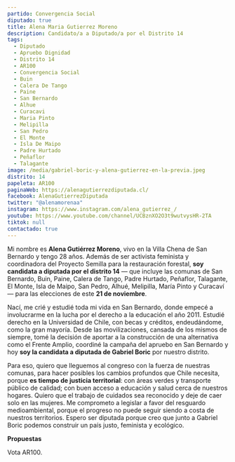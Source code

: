 ```yaml
---
partido: Convergencia Social
diputado: true
title: Alena Maria Gutierrez Moreno
description: Candidato/a a Diputado/a por el Distrito 14
tags:
  - Diputado
  - Apruebo Dignidad
  - Distrito 14
  - AR100
  - Convergencia Social
  - Buin
  - Calera De Tango
  - Paine
  - San Bernardo
  - Alhue
  - Curacavi
  - Maria Pinto
  - Melipilla
  - San Pedro
  - El Monte
  - Isla De Maipo
  - Padre Hurtado
  - Peñaflor
  - Talagante
image: /media/gabriel-boric-y-alena-gutierrez-en-la-previa.jpeg
distrito: 14
papeleta: AR100
paginaWeb: https://alenagutierrezdiputada.cl/
facebook: AlenaGutierrezDiputada
twitter: "@alenamorenaa"
instagram: https://www.instagram.com/alena_gutierrez_/
youtube: https://www.youtube.com/channel/UCBznXO2O3t9wutvysHR-2TA
tiktok: null
contactado: true
---
```

<!--StartFragment-->

Mi nombre es **Alena Gutiérrez Moreno**, vivo en la Villa Chena de San Bernardo y tengo 28 años. Además de ser activista feminista y coordinadora del Proyecto Semilla para la restauración forestal, **soy candidata a diputada por el distrito 14** — que incluye las comunas de San Bernardo, Buin, Paine, Calera de Tango, Padre Hurtado, Peñaflor, Talagante, El Monte, Isla de Maipo, San Pedro, Alhué, Melipilla, María Pinto y Curacaví— para las elecciones de este **21 de noviembre**.

Nací, me crié y estudié toda mi vida en San Bernardo, donde empecé a involucrarme en la lucha por el derecho a la educación el año 2011. Estudié derecho en la Universidad de Chile, con becas y créditos, endeudándome, como la gran mayoría. Desde las movilizaciones, cansada de los mismos de siempre, tomé la decisión de aportar a la construcción de una alternativa como el Frente Amplio, coordiné la campaña del apruebo en San Bernardo y hoy **soy la candidata a diputada de Gabriel Boric** por nuestro distrito.

Para eso, quiero que lleguemos al congreso con la fuerza de nuestras comunas, para hacer posibles los cambios profundos que Chile necesita, porque **es tiempo de justicia territorial**: con áreas verdes y transporte público de calidad; con buen acceso a educación y salud cerca de nuestros hogares. Quiero que el trabajo de cuidados sea reconocido y deje de caer solo en las mujeres. Me comprometo a legislar a favor del resguardo medioambiental, porque el progreso no puede seguir siendo a costa de nuestros territorios. Espero ser diputada porque creo que junto a Gabriel Boric podemos construir un país justo, feminista y ecológico.

**Propuestas**

Vota AR100.

<!--EndFragment-->